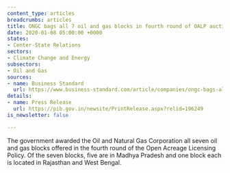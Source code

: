 ```yaml
---
content_type: articles
breadcrumbs: articles
title: ONGC bags all 7 oil and gas blocks in fourth round of OALP auction
date: 2020-01-08 05:00:00 +0000
states:
- Center-State Relations
sectors:
- Climate Change and Energy
subsectors:
- Oil and Gas
sources:
- name: Business Standard
  url: https://www.business-standard.com/article/companies/ongc-bags-all-seven-blocks-on-offer-under-fourth-round-of-licensing-policy-120010200985_1.html
details:
- name: Press Release
  url: https://pib.gov.in/newsite/PrintRelease.aspx?relid=196249
is_newsletter: false

---
```

The government awarded the Oil and Natural Gas Corporation all seven oil and gas blocks offered in the fourth round of the Open Acreage Licensing Policy. Of the seven blocks, five are in Madhya Pradesh and one block each is located in Rajasthan and West Bengal.
